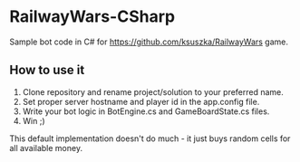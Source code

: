 # RailwayWars-CSharp
Sample bot code in C# for https://github.com/ksuszka/RailwayWars game.

## How to use it

1. Clone repository and rename project/solution to your preferred name.
2. Set proper server hostname and player id in the app.config file.
3. Write your bot logic in BotEngine.cs and GameBoardState.cs files.
4. Win ;)

This default implementation doesn't do much - it just buys random cells for all available money.
